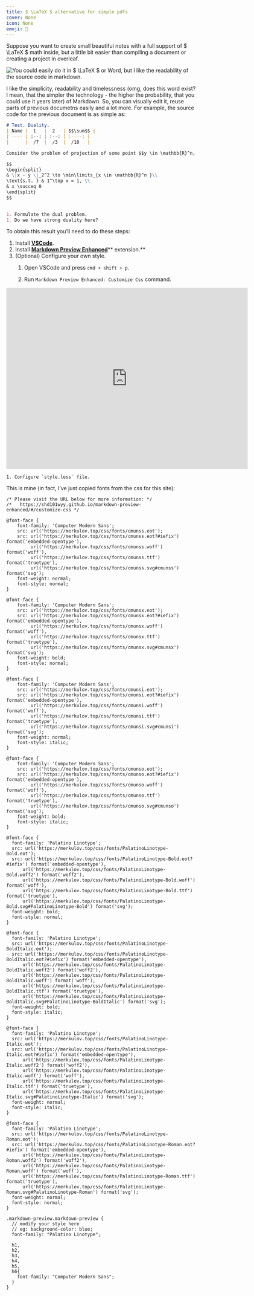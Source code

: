 ```yaml
---
title: $ \LaTeX $ alternative for simple pdfs
cover: None
icon: None
emoji: 📄
---
```


Suppose you want to create small beautiful notes with a full support of $ \LaTeX $ math inside, but a little bit easier than compiling a document or creating a project in overleaf.

![You could easily do it in $ \LaTeX $ or Word, but I like the readability of the source code in markdown.](https://merkulov.top/Other/Notes/___LaTeX___alternative_for_simple_pdfs/Screenshot_2023-01-25_at_18.15.13.png)

I like the simplicity, readability and timelessness (omg, does this word exist? I mean, that the simpler the technology - the higher the probability, that you could use it years later) of Markdown. So, you can visually edit it, reuse parts of previous documetns easily and a lot more. For example, the source code for the previous document is as simple as:

```markdown
# Test. Duality.
| Name |  1   |  2   | $$\sum$$ |
| ---- | :--: | :--: | :----: |
|      |  /7  |  /3  |  /10   |

Consider the problem of projection of some point $$y \in \mathbb{R}^n,  y \notin \Delta^n$$ onto the probability simplex $$\Delta^n$$.

$$
\begin{split}
& \|x - y \|_2^2 \to \min\limits_{x \in \mathbb{R}^n }\\
\text{s.t. } & 1^\top x = 1, \\
& x \succeq 0 
\end{split}
$$
    

1. Formulate the dual problem.
1. Do we have strong duality here?

```

To obtain this result you’ll need to do these steps:

1. Install **[VSCode](https://code.visualstudio.com)**.
1. Install **[Markdown Preview Enhanced](https://shd101wyy.github.io/markdown-preview-enhanced/#/?id=markdown-preview-enhanced)**** extension.**
1. (Optional) Configure your own style.
	1. Open VSCode and press `cmd + shift + p`. 
	1. Run `Markdown Preview Enhanced: Customize Css` command.

		<p><div class="res_emb_block">
<iframe width="640" height="480" src="https://s3.us-west-2.amazonaws.com/secure.notion-static.com/61f2b634-c39f-404e-922f-fcf10bc9a172/Untitled.webm?X-Amz-Algorithm=AWS4-HMAC-SHA256&X-Amz-Content-Sha256=UNSIGNED-PAYLOAD&X-Amz-Credential=AKIAT73L2G45EIPT3X45%2F20230126%2Fus-west-2%2Fs3%2Faws4_request&X-Amz-Date=20230126T015900Z&X-Amz-Expires=3600&X-Amz-Signature=eb8c2b9bfe347db2d2a4702fb9642a9aba1561adbf994aabd8da11aa31bcf10e&X-Amz-SignedHeaders=host&x-id=GetObject" frameborder="0" allowfullscreen></iframe>
</div></p>

	1. Configure `style.less` file.

This is mine (in fact, I’ve just copied fonts from the css for this site):

```less
/* Please visit the URL below for more information: */
/*   https://shd101wyy.github.io/markdown-preview-enhanced/#/customize-css */

@font-face {
	font-family: 'Computer Modern Sans';
	src: url('https://merkulov.top/css/fonts/cmunss.eot');
	src: url('https://merkulov.top/css/fonts/cmunss.eot?#iefix') format('embedded-opentype'),
		 url('https://merkulov.top/css/fonts/cmunss.woff') format('woff'),
		 url('https://merkulov.top/css/fonts/cmunss.ttf') format('truetype'),
		 url('https://merkulov.top/css/fonts/cmunss.svg#cmunss') format('svg');
	font-weight: normal;
	font-style: normal;
}

@font-face {
	font-family: 'Computer Modern Sans';
	src: url('https://merkulov.top/css/fonts/cmunsx.eot');
	src: url('https://merkulov.top/css/fonts/cmunsx.eot?#iefix') format('embedded-opentype'),
		 url('https://merkulov.top/css/fonts/cmunsx.woff') format('woff'),
		 url('https://merkulov.top/css/fonts/cmunsx.ttf') format('truetype'),
		 url('https://merkulov.top/css/fonts/cmunsx.svg#cmunsx') format('svg');
	font-weight: bold;
	font-style: normal;
}

@font-face {
	font-family: 'Computer Modern Sans';
	src: url('https://merkulov.top/css/fonts/cmunsi.eot');
	src: url('https://merkulov.top/css/fonts/cmunsi.eot?#iefix') format('embedded-opentype'),
		 url('https://merkulov.top/css/fonts/cmunsi.woff') format('woff'),
		 url('https://merkulov.top/css/fonts/cmunsi.ttf') format('truetype'),
		 url('https://merkulov.top/css/fonts/cmunsi.svg#cmunsi') format('svg');
	font-weight: normal;
	font-style: italic;
}

@font-face {
	font-family: 'Computer Modern Sans';
	src: url('https://merkulov.top/css/fonts/cmunso.eot');
	src: url('https://merkulov.top/css/fonts/cmunso.eot?#iefix') format('embedded-opentype'),
		 url('https://merkulov.top/css/fonts/cmunso.woff') format('woff'),
		 url('https://merkulov.top/css/fonts/cmunso.ttf') format('truetype'),
		 url('https://merkulov.top/css/fonts/cmunso.svg#cmunso') format('svg');
	font-weight: bold;
	font-style: italic;
}

@font-face {
  font-family: 'Palatino Linotype';
  src: url('https://merkulov.top/css/fonts/PalatinoLinotype-Bold.eot');
  src: url('https://merkulov.top/css/fonts/PalatinoLinotype-Bold.eot?#iefix') format('embedded-opentype'),
      url('https://merkulov.top/css/fonts/PalatinoLinotype-Bold.woff2') format('woff2'),
      url('https://merkulov.top/css/fonts/PalatinoLinotype-Bold.woff') format('woff'),
      url('https://merkulov.top/css/fonts/PalatinoLinotype-Bold.ttf') format('truetype'),
      url('https://merkulov.top/css/fonts/PalatinoLinotype-Bold.svg#PalatinoLinotype-Bold') format('svg');
  font-weight: bold;
  font-style: normal;
}

@font-face {
  font-family: 'Palatino Linotype';
  src: url('https://merkulov.top/css/fonts/PalatinoLinotype-BoldItalic.eot');
  src: url('https://merkulov.top/css/fonts/PalatinoLinotype-BoldItalic.eot?#iefix') format('embedded-opentype'),
      url('https://merkulov.top/css/fonts/PalatinoLinotype-BoldItalic.woff2') format('woff2'),
      url('https://merkulov.top/css/fonts/PalatinoLinotype-BoldItalic.woff') format('woff'),
      url('https://merkulov.top/css/fonts/PalatinoLinotype-BoldItalic.ttf') format('truetype'),
      url('https://merkulov.top/css/fonts/PalatinoLinotype-BoldItalic.svg#PalatinoLinotype-BoldItalic') format('svg');
  font-weight: bold;
  font-style: italic;
}

@font-face {
  font-family: 'Palatino Linotype';
  src: url('https://merkulov.top/css/fonts/PalatinoLinotype-Italic.eot');
  src: url('https://merkulov.top/css/fonts/PalatinoLinotype-Italic.eot?#iefix') format('embedded-opentype'),
      url('https://merkulov.top/css/fonts/PalatinoLinotype-Italic.woff2') format('woff2'),
      url('https://merkulov.top/css/fonts/PalatinoLinotype-Italic.woff') format('woff'),
      url('https://merkulov.top/css/fonts/PalatinoLinotype-Italic.ttf') format('truetype'),
      url('https://merkulov.top/css/fonts/PalatinoLinotype-Italic.svg#PalatinoLinotype-Italic') format('svg');
  font-weight: normal;
  font-style: italic;
}

@font-face {
  font-family: 'Palatino Linotype';
  src: url('https://merkulov.top/css/fonts/PalatinoLinotype-Roman.eot');
  src: url('https://merkulov.top/css/fonts/PalatinoLinotype-Roman.eot?#iefix') format('embedded-opentype'),
      url('https://merkulov.top/css/fonts/PalatinoLinotype-Roman.woff2') format('woff2'),
      url('https://merkulov.top/css/fonts/PalatinoLinotype-Roman.woff') format('woff'),
      url('https://merkulov.top/css/fonts/PalatinoLinotype-Roman.ttf') format('truetype'),
      url('https://merkulov.top/css/fonts/PalatinoLinotype-Roman.svg#PalatinoLinotype-Roman') format('svg');
  font-weight: normal;
  font-style: normal;
}

.markdown-preview.markdown-preview {
  // modify your style here
  // eg: background-color: blue;
  font-family: "Palatino Linotype";

  h1,
  h2,
  h3,
  h4,
  h5,
  h6{
    font-family: "Computer Modern Sans";
  }
}
```
